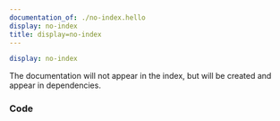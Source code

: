 ```yaml
---
documentation_of: ./no-index.hello
display: no-index
title: display=no-index
---
```


```yml
display: no-index
```

The documentation will not appear in the index, but will be created and appear in dependencies.

### Code